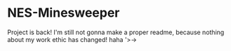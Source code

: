 # NES-Minesweeper

Project is back! I'm still not gonna make a proper readme, because nothing about my work ethic has changed! haha '>->

